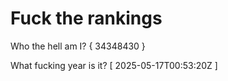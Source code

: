 # Fuck the rankings

Who the hell am I?
{ 34348430 }

What fucking year is it?
[ 2025-05-17T00:53:20Z ]
